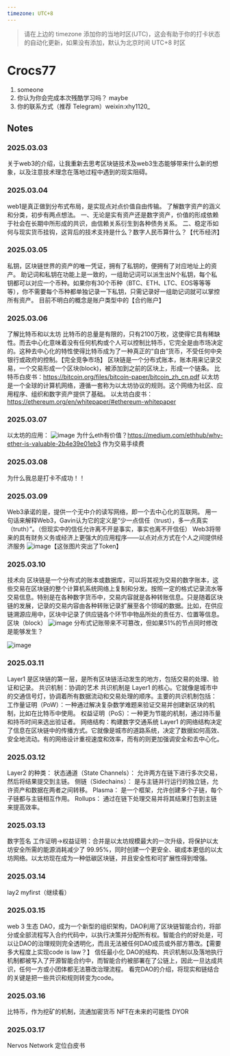 ```yaml
---
timezone: UTC+8
---
```


> 请在上边的 timezone 添加你的当地时区(UTC)，这会有助于你的打卡状态的自动化更新，如果没有添加，默认为北京时间 UTC+8 时区


# Crocs77

1. someone
2. 你认为你会完成本次残酷学习吗？ maybe
3. 你的联系方式（推荐 Telegram）weixin:xhy1120_

## Notes

<!-- Content_START -->

### 2025.03.03
关于web3的介绍，让我重新去思考区块链技术及web3生态能够带来什么新的想象，以及注意技术理念在落地过程中遇到的现实阻碍。
### 2025.03.04
web1是真正做到分布式布局，是实现点对点价值自由传输。
了解数字资产的涵义和分类，初步有两点想法。
一、无论是实有资产还是数字资产，价值的形成依赖于社会在长期中所形成的共识，由信赖关系衍生到各种债务关系。
二、稳定币如何与现实货币挂钩，这背后的技术支持是什么？数字人民币算什么？【代币经济】
### 2025.03.05
私钥，区块链世界的资产的唯一凭证，拥有了私钥的，便拥有了对应地址上的资产。 助记词和私钥在功能上是一致的，一组助记词可以派生出N个私钥，每个私钥都可以对应一个币种。如果你有30个币种（BTC、ETH、LTC、EOS等等等等），你不需要每个币种都单独记录一下私钥，只需记录好一组助记词就可以掌控所有资产。 目前不明白的概念是账户类型中的【合约账户】
### 2025.03.06
了解比特币和以太坊
比特币的总量是有限的，只有2100万枚，这使得它具有稀缺性。而去中心化意味着没有任何机构或个人可以控制比特币，它完全是由市场决定的。这种去中心化的特性使得比特币成为了一种真正的“自由”货币，不受任何中央银行或政府的控制。【完全竞争市场】
区块链是一个分布式账本，账本用来记录交易，一个交易形成一个区块(block)，被添加到之前的区块上，形成一个链条。
比特币白皮书：https://bitcoin.org/files/bitcoin-paper/bitcoin_zh_cn.pdf
以太坊是一个全球的计算机网络，遵循一套称为以太坊协议的规则。这个网络为社区、应用程序、组织和数字资产提供了基础。
以太坊白皮书：https://ethereum.org/en/whitepaper/#ethereum-whitepaper
### 2025.03.07
以太坊的应用：
![image](https://github.com/user-attachments/assets/96ae6a20-d05a-47cc-bc6a-068c26155bc4)
为什么eth有价值？https://medium.com/ethhub/why-ether-is-valuable-2b4e39e01eb3
  作为交易手续费
### 2025.03.08
为什么我总是打卡不成功！！
### 2025.03.09
Web3承诺的是，提供一个无中介的读写网络，即一个去中心化的互联网。
用一句话来解释Web3，Gavin认为它的定义是“少一点信任（trust），多一点真实（truth）”。（但现实中的信任允许离不开是事实，事实也离不开信任）
Web3将带来的具有财务义务或经济上更强大的应用程序——以点对点方式在个人之间提供经济服务
![image](https://github.com/user-attachments/assets/17e49e2f-8d59-4226-bfaf-af13bacfdca9)【这张图片突出了Token】
### 2025.03.10
技术向
区块链是一个分布式的账本或数据库，可以将其视为交易的数字账本，这些交易在区块链的整个计算机系统网络上复制和分发。按照一定的格式记录流水等交易信息。特别是在各种数字货币中，交易内容就是各种转账信息。只是随着区块链的发展，记录的交易内容由各种转账记录扩展至各个领域的数据。比如，在供应链溯源应用中，区块中记录了供应链各个环节中物品所处的责任方、位置等信息。
区块（block） ![image](https://github.com/user-attachments/assets/d50b5d99-d633-4f50-9acb-d132ba3716bb)
分布式记账带来不可篡改，但如果51%的节点同时修改是能够发生？

![image](https://github.com/user-attachments/assets/d8ab17a7-8ec7-4b6b-98de-15cddea4b304)

### 2025.03.11
Layer1 是区块链的第一层，是所有区块链活动发生的地方，包括交易的处理、验证和记录。
共识机制：协调的艺术 共识机制是 Layer1 的核心。它就像是城市中的交通信号灯，协调着所有数据流动和交易处理的顺序。主要的共识机制包括：
工作量证明（PoW）：一种通过解决复杂数学难题来验证交易并创建新区块的机制，比如在比特币中使用。 权益证明（PoS）：一种更为节能的机制，通过持币量和持币时间来选出验证者。
网络结构：构建数字交通系统
Layer1 的网络结构决定了信息在区块链中的传播方式。它就像是城市的道路系统，决定了数据如何高效、安全地流动。有的网络设计重视速度和效率，而有的则更加强调安全和去中心化。
### 2025.03.12
Layer2 的种类：
状态通道（State Channels）： 允许两方在链下进行多次交易，然后将结果提交到主链。
侧链（Sidechains）： 是与主链并行运行的独立链，允许资产和数据在两者之间转移。
Plasma： 是一个框架，允许创建多个子链，每个子链都与主链相互作用。
Rollups： 通过在链下处理交易并将其结果打包到主链来提高效率。
### 2025.03.13
数字签名
工作证明→权益证明：合并是以太坊规模最大的一次升级，将保护以太坊安全所需的能源消耗减少了 99.95%，同时创建一个更安全、碳成本更低的以太坊网络。以太坊现在成为一种低碳区块链，并且安全性和可扩展性得到增强。
### 2025.03.14
lay2 
myfirst（继续看）

### 2025.03.15
web 3 生态
DAO，成为一个新型的组织架构，DAO利用了区块链智能合约，将部分或全部流程写入合约代码中，以执行决策并分配所有权。智能合约的好处是，可以让DAO的治理规则完全透明化，而且无法被任何DAO成员或外部方篡改。【需要多大程度上实现code is law？】
信任最小化 DAO的结构、共识机制以及落地执行机制都被写入了开源智能合约中，而智能合约被部署在了公链上，因此一旦达成共识，任何一方或小团体都无法篡改治理流程。
看完DAO的介绍，将现实和链结合的关键是把一些共识和规则转变为code。
### 2025.03.16
比特币，作为挖矿的机制，流通加密货币
NFT在未来的可能性
DYOR
### 2025.03.17
Nervos Network 定位白皮书


<!-- Content_END -->
